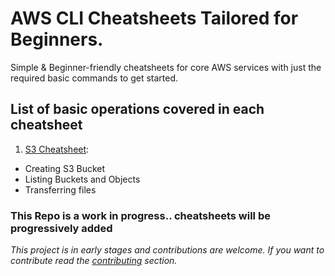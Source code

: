 # AWS CLI Cheatsheets Tailored for Beginners.
Simple & Beginner-friendly cheatsheets for core AWS services with just the required basic commands to get started.


## List of basic operations covered in each cheatsheet
1. [S3 Cheatsheet](Cheatsheets/S3-Cheatsheet.md):
 - Creating S3 Bucket
 - Listing Buckets and Objects
 - Transferring files
 
### This Repo is a work in progress.. cheatsheets will be progressively added
 

 
 *This project is in early stages and contributions are welcome. If you want to contribute read the [contributing](CONTRIBUTING.md) section.*
